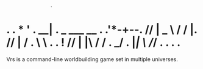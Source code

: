                    .
 .  . * '      .
    __| .   _  ___     __   .
  .'*-+--. // | _ \   / /
     \|.  //  |   / .  \ \   .
    . ! \//   | |\\   / /  .
       \_/  . |_| \\ /_/
.                 .
         .               .         
===
Vrs is a command-line worldbuilding game set in multiple universes.
